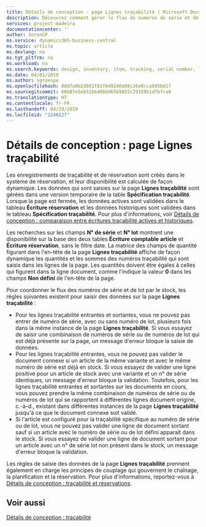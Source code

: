 ```yaml
---
title: Détails de conception - page Lignes traçabilité | Microsoft Docs
description: Découvrez comment gérer le flux de numéros de série et de lot dans votre stock.
services: project-madeira
documentationcenter: ''
author: SorenGP
ms.service: dynamics365-business-central
ms.topic: article
ms.devlang: na
ms.tgt_pltfrm: na
ms.workload: na
ms.search.keywords: design, inventory, item, tracking, serial number, lot number
ms.date: 04/01/2019
ms.author: sgroespe
ms.openlocfilehash: 0ddfa9b2d981f81f649240a08c26e8cca845bd1f
ms.sourcegitcommit: 60b87e5eb32bb408dd65b9855c29159b1dfbfca8
ms.translationtype: HT
ms.contentlocale: fr-FR
ms.lasthandoff: 04/29/2019
ms.locfileid: "1246127"
---
```

# <a name="design-details-item-tracking-lines-page"></a>Détails de conception : page Lignes traçabilité
Les enregistrements de traçabilité et de réservation sont créés dans le système de réservation, et leur disponibilité est calculée de façon dynamique. Les données qui sont saisies sur la page **Lignes traçabilité** sont gérées dans une version temporaire de la table **Spécification traçabilité**. Lorsque la page est fermée, les données actives sont validées dans le tableau **Écriture réservation** et les données historiques sont validées dans le tableau **Spécification traçabilité**. Pour plus d'informations, voir [Détails de conception : comparaison entre écritures traçabilité actives et historiques](design-details-active-versus-historic-item-tracking-entries.md).  
  
Les recherches sur les champs **N° de série** et **N° lot** montrent une disponibilité sur la base des deux tables **Écriture comptable article** et **Écriture réservation**, sans le filtre date. La matrice des champs de quantité figurant dans l'en-tête de la page **Lignes traçabilité** affiche de façon dynamique les quantités et les sommes des numéros traçabilité qui sont saisis dans les lignes de la page. Les quantités doivent être égales à celles qui figurent dans la ligne document, comme l'indique la valeur **0** dans les champs **Non défini** de l'en-tête de la page.  
  
Pour coordonner le flux des numéros de série et de lot par le stock, les règles suivantes existent pour saisir des données sur la page **Lignes traçabilité** :  
  
* Pour les lignes traçabilité entrantes et sortantes, vous ne pouvez pas entrer de numéro de série, avec ou sans numéro de lot, plusieurs fois dans la même instance de la page **Lignes traçabilité**. Si vous essayez de saisir une combinaison de numéros de série ou de numéros de lot qui est déjà présente sur la page, un message d'erreur bloque la saisie de données.  
* Pour les lignes traçabilité entrantes, vous ne pouvez pas valider le document connexe si un article de la même variante et avec le même numéro de série est déjà en stock. Si vous essayez de valider une ligne positive pour un article de stock avec une variante et un n° de série identiques, un message d'erreur bloque la validation. Toutefois, pour les lignes traçabilité entrantes et sortantes sur les documents en cours, vous pouvez prendre la même combinaison de numéros de série ou de numéros de lot qui se rapportent à différentes lignes document origine, c.-à-d., existant dans différentes instances de la page **Lignes traçabilité** jusqu'à ce que le document connexe soit validé.  
* Si l'article est configuré pour la traçabilité spécifique au numéro de série ou de lot, vous ne pouvez pas valider une ligne de document sortant sauf si un article avec le numéro de série ou de lot défini apparaît dans le stock. Si vous essayez de valider une ligne de document sortant pour un article avec un n° de série lot non présent dans le stock, un message d'erreur bloque la validation.  
  
Les règles de saisie des données de la page **Lignes traçabilité** prennent également en charge les principes de couplage qui gouvernent le chaînage, la planification et la réservation. Pour plus d'informations, reportez\-vous à [Détails de conception : traçabilité et réservations](design-details-item-tracking-and-planning.md).  
  
## <a name="see-also"></a>Voir aussi  
[Détails de conception : traçabilité](design-details-item-tracking.md)